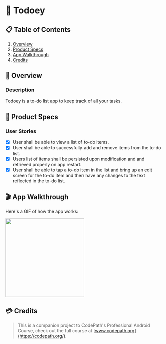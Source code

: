 # 📝 Todoey

## 📋 Table of Contents
1. [Overview](#-Overview)
2. [Product Specs](#-Product-Specs)
3. [App Walkthrough](#-App-Walkthrough)
4. [Credits](#-Credits)

## 👀 Overview
### Description

Todoey is a to-do list app to keep track of all your tasks.

## 📕 Product Specs
### User Stories

- [X] User shall be able to view a list of to-do items.
- [X] User shall be able to successfully add and remove items from the to-do list.
- [X] Users list of items shall be persisted upon modification and and retrieved properly on app restart.
- [X] User shall be able to tap a to-do item in the list and bring up an edit screen for the to-do item and then have any changes to the text reflected in the to-do list.

## 🎬 App Walkthrough

Here's a GIF of how the app works:

<img src="https://raw.githubusercontent.com/py415/app-resources/master/GIFs/android/android-todoey.gif" width="250" />

## 💳 Credits

>This is a companion project to CodePath's Professional Android Course, check out the full course at [www.codepath.org](https://codepath.org/).
